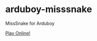 # arduboy-misssnake
MissSnake for Arduboy

[Play Online!](https://felipemanga.github.io/ProjectABE/?url=https://raw.githubusercontent.com/mad4j/arduboy-misssnake/master/MissSnake/MissSnake.ino.leonardo.hex)

